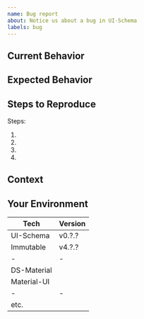 ```yaml
---
name: Bug report
about: Notice us about a bug in UI-Schema
labels: bug
---
```


<!--
    Add a general summary in the title above

    - Is the issue is present in the latest release?
    - You have searched the [issues](https://github.com/ui-schema/react-color/issues) of this repository and believe that this is not a duplicate.

    Selected checkbox is [X]
-->



## Current Behavior

<!-- Describe what happens instead of the expected behavior. -->

## Expected Behavior

<!-- Describe what should happen. -->

## Steps to Reproduce

Steps:

1.
2.
3.
4.

## Context

<!--
  What are you trying to accomplish? How has this issue affected you?
  Providing context helps us come up with a solution that is most useful in the real world.
-->

## Your Environment

<!--
  Describe your environment as detailed as possible.
  - include further dependencies which might be used in your widgets.
  - choose which design-system you are using
  - using CRA, nwb, other build tools? tell us!
-->

| Tech         | Version |
| ------------ | ------- |
| UI-Schema    | v0.?.?  |
| Immutable    | v4.?.?  |
| -            | -       |
| DS-Material  |         |
| Material-UI  |         |
| -            | -       |
| etc.         |         |
